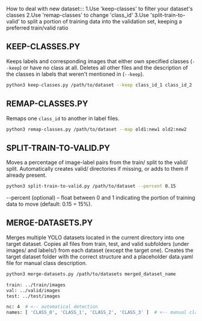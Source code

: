 
How to deal with new dataset:::
1.Use 'keep-classes' to filter your dataset's classes
2.Use 'remap-classes' to change 'class_id'
3.Use 'split-train-to-valid' to split a portion of training data into the validation set, keeping a preferred train/valid ratio


## KEEP-CLASSES.PY
Keeps labels and corresponding images that either own specified classes (`--keep`) or have no class at all.
Deletes all other files and the description of the classes in labels that weren't mentioned in (`--keep`).
```bash
python3 keep-classes.py /path/to/dataset --keep class_id_1 class_id_2
```

## REMAP-CLASSES.PY
Remaps one `class_id` to another in label files.
```bash
python3 remap-classes.py /path/to/dataset --map old1:new1 old2:new2
```

## SPLIT-TRAIN-TO-VALID.PY
Moves a percentage of image-label pairs from the train/ split to the valid/ split.
Automatically creates valid/ directories if missing, or adds to them if already present.
```bash
python3 split-train-to-valid.py /path/to/dataset --percent 0.15
```
--percent (optional) – float between 0 and 1 indicating the portion of training data to move (default: 0.15 = 15%).

## MERGE-DATASETS.PY
Merges multiple YOLO datasets located in the current directory into one target dataset.
Copies all files from train, test, and valid subfolders (under images/ and labels/) from each dataset (except the target one).
Creates the target dataset folder with the correct structure and a placeholder data.yaml file for manual class description.
```bash
python3 merge-datasets.py /path/to/datasets merged_dataset_name
```
```bash
train: ../train/images
val: ../valid/images
test: ../test/images

nc: 4  # <-- automatical detection
names: [ 'CLASS_0', 'CLASS_1', 'CLASS_2', 'CLASS_3' ]  # <-- manual class description
```